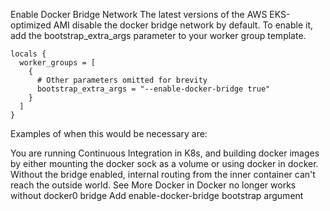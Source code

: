 Enable Docker Bridge Network
The latest versions of the AWS EKS-optimized AMI disable the docker bridge network by default. To enable it, add the bootstrap_extra_args parameter to your worker group template.
```
locals {
  worker_groups = [
    {
      # Other parameters omitted for brevity
      bootstrap_extra_args = "--enable-docker-bridge true"
    }
  ]
}
```

Examples of when this would be necessary are:

You are running Continuous Integration in K8s, and building docker images by either mounting the docker sock as a volume or using docker in docker. Without the bridge enabled, internal routing from the inner container can't reach the outside world.
See More
Docker in Docker no longer works without docker0 bridge
Add enable-docker-bridge bootstrap argument
